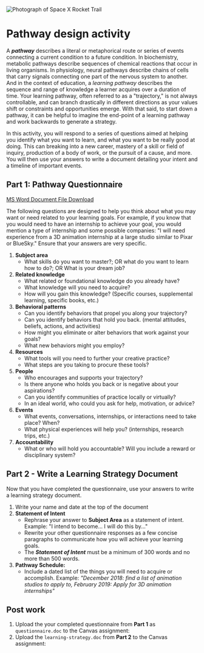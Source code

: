 ![Photograph of Space X Rocket Trail](/assets/spacex-71873.jpg)

# Pathway design activity

A _**pathway**_ describes a literal or metaphorical route or series of events connecting a current condition to a future condition. In biochemistry, metabolic pathways describe sequences of chemical reactions that occur in living organisms. In physiology, neural pathways describe chains of cells that carry signals connecting one part of the nervous system to another. And in the context of education, a _learning pathway_ describes the sequence and range of knowledge a learner acquires over a duration of time. Your learning pathway, often referred to as a "trajectory," is not always controllable, and can branch drastically in different directions as your values shift or constraints and opportunities emerge. With that said, to start down a pathway, it can be helpful to imagine the end-point of a learning pathway and work backwards to generate a strategy.

In this activity, you will respond to a series of questions aimed at helping you identify what you want to learn, and what you want to be really good at doing. This can breaking into a new career, mastery of a skill or field of inquiry, production of a body of work, or the pursuit of a cause, and more. You will then use your answers to write a document detailing your intent and a timeline of important events.

## Part 1: Pathway Questionnaire

[MS Word Document File Download](https://github.com/dmd-program/dmd-100-sp17/raw/aa1852a1f5fa257c4c6c794d3071bc5f4dca586d/assets/pathway-questionnaire.docx)

The following questions are designed to help you think about what you may want or need related to your learning goals. For example, if you know that you would need to have an internship to achieve your goal, you would mention a type of internship and some possible companies: "I will need experience from a 3D animation internship at a large studio similar to Pixar or BlueSky." Ensure that your answers are very specific.

1. **Subject area**
   * What skills do you want to master?; OR what do you want to learn how to do?; OR What is your dream job?
2. **Related knowledge**
   * What related or foundational knowledge do you already have?
   * What knowledge will you need to acquire?
   * How will you gain this knowledge? \(Specific courses, supplemental learning, specific books, etc.\)
3. **Behavioral patterns**
   * Can you identify behaviors that propel you along your trajectory?
   * Can you identify behaviors that hold you back. \(mental attitudes, beliefs, actions, and activities\)
   * How might you eliminate or alter behaviors that work against your goals?
   * What new behaviors might you employ?
4. **Resources**
   * What tools will you need to further your creative practice?
   * What steps are you taking to procure these tools?
5. **People**
   * Who encourages and supports your trajectory?
   * Is there anyone who holds you back or is negative about your aspirations?
   * Can you identify communities of practice locally or virtually?
   * In an ideal world, who could you ask for help, motivation, or advice?
6. **Events**
   * What events, conversations, internships,  or interactions need to take place? When?
   * What physical experiences will help you? \(internships, research trips, etc.\)
7. **Accountability**
   * What or who will hold you accountable? Will you include a reward or disciplinary system?

## Part 2 - Write a Learning Strategy Document

Now that you have completed the questionnaire, use your answers to write a learning strategy document.

1. Write your name and date at the top of the document
2. **Statement of Intent**
   * Rephrase your answer to **Subject Area** as a statement of intent. Example: "I intend to become... I will do this by..."
   * Rewrite your other questionnaire responses as a few concise paragraphs to communicate how you will achieve your learning goals.
   * The _**Statement of Intent**_ must be a minimum of 300 words and no more than 500 words.
3. **Pathway Schedule:**
   * Include a dated list of the things you will need to acquire or accomplish. Example: _"December 2018: find a list of animation studios to apply to, February 2019: Apply for 3D animation internships"_

## Post work

1. Upload the your completed questionnaire from **Part 1** as `questionnaire.doc` to the Canvas assignment:
2. Upload the `learning-strategy.doc` from **Part 2** to the Canvas assignment:



